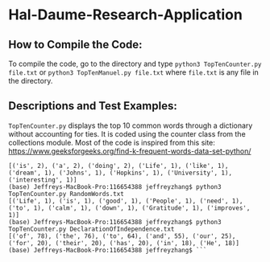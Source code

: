 # Hal-Daume-Research-Application

## How to Compile the Code:
To compile the code, go to the directory and type ```python3 TopTenCounter.py file.txt``` or ```python3 TopTenManuel.py file.txt``` where ```file.txt``` is any file in the directory. 

## Descriptions and Test Examples:
```TopTenCounter.py``` displays the top 10 common words through a dictionary without accounting for ties. It is coded using the counter class from the collections module. Most of the code is inspired from this site: https://www.geeksforgeeks.org/find-k-frequent-words-data-set-python/
``` (base) Jeffreys-MacBook-Pro:116654388 jeffreyzhang$ python3 TopTenCounter.py RandomWords1.txt
[('is', 2), ('a', 2), ('doing', 2), ('Life', 1), ('like', 1), ('dream', 1), ('Johns', 1), ('Hopkins', 1), ('University', 1), ('interesting', 1)]
(base) Jeffreys-MacBook-Pro:116654388 jeffreyzhang$ python3 TopTenCounter.py RandomWords.txt
[('Life', 1), ('is', 1), ('good', 1), ('People', 1), ('need', 1), ('to', 1), ('calm', 1), ('down', 1), ('Gratitude', 1), ('improves', 1)]
(base) Jeffreys-MacBook-Pro:116654388 jeffreyzhang$ python3 TopTenCounter.py DeclarationOfIndependence.txt 
[('of', 78), ('the', 76), ('to', 64), ('and', 55), ('our', 25), ('for', 20), ('their', 20), ('has', 20), ('in', 18), ('He', 18)]
(base) Jeffreys-MacBook-Pro:116654388 jeffreyzhang$ ```
